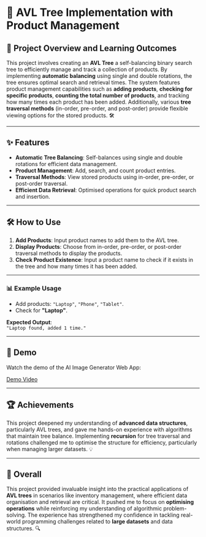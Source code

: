 # 🌳 AVL Tree Implementation with Product Management

## 🚀 Project Overview and Learning Outcomes

This project involves creating an **AVL Tree** a self-balancing binary search tree to efficiently manage and track a collection of products. By implementing **automatic balancing** using single and double rotations, the tree ensures optimal search and retrieval times. The system features product management capabilities such as **adding products**, **checking for specific products**, **counting the total number of products**, and tracking how many times each product has been added. Additionally, various **tree traversal methods** (in-order, pre-order, and post-order) provide flexible viewing options for the stored products. 🛠️

---

## ✨ Features

- **Automatic Tree Balancing**: Self-balances using single and double rotations for efficient data management.
- **Product Management**: Add, search, and count product entries.
- **Traversal Methods**: View stored products using in-order, pre-order, or post-order traversal.
- **Efficient Data Retrieval**: Optimised operations for quick product search and insertion.

---

## 🛠️ How to Use

1. **Add Products**: Input product names to add them to the AVL tree.
2. **Display Products**: Choose from in-order, pre-order, or post-order traversal methods to display the products.
3. **Check Product Existence**: Input a product name to check if it exists in the tree and how many times it has been added.

---

### 📊 Example Usage

- Add products: `"Laptop"`, `"Phone"`, `"Tablet"`.
- Check for **"Laptop"**.

**Expected Output**:  
`"Laptop found, added 1 time."`

---

## 🎥 Demo

Watch the demo of the AI Image Generator Web App:

[Demo Video](https://youtu.be/kcW3F5YjLi4?si=nGtoFKggnf_437OF)

---

## 🏆 Achievements

This project deepened my understanding of **advanced data structures**, particularly AVL trees, and gave me hands-on experience with algorithms that maintain tree balance. Implementing **recursion** for tree traversal and rotations challenged me to optimise the structure for efficiency, particularly when managing larger datasets. 💡

---

## 🌟 Overall

This project provided invaluable insight into the practical applications of **AVL trees** in scenarios like inventory management, where efficient data organisation and retrieval are critical. It pushed me to focus on **optimising operations** while reinforcing my understanding of algorithmic problem-solving. The experience has strengthened my confidence in tackling real-world programming challenges related to **large datasets** and data structures. 🔍
